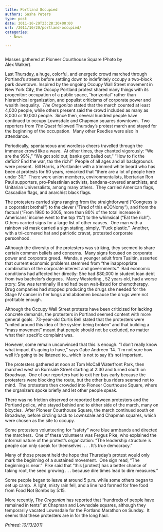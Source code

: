 ```yaml
---
title: Portland Occupied
authors: Sasha Peters
type: post
date: 2011-10-20T23:28:20+00:00
url: /2011/10/20/portland-occupied/
categories:
  - News

---
```

<div id="attachment_911" style="width: 410px" class="wp-caption alignright">
  <a href="https://i1.wp.com/www.reedquest.org/wp-content/uploads/2011/10/occupy-pdx-1.jpg"><img class="size-full wp-image-911" title="occupy pdx 1" src="https://i1.wp.com/www.reedquest.org/wp-content/uploads/2011/10/occupy-pdx-1.jpg?resize=400%2C300" alt="" data-recalc-dims="1" /></a>
  
  <p class="wp-caption-text">
    Masses gathered at Pioneer Courthouse Square (Photo by Alex Walker).
  </p>
</div>

Last Thursday, a huge, colorful, and energetic crowd marched through Portland’s streets before settling down to indefinitely occupy a two-block park downtown. Inspired by the ongoing Occupy Wall Street movement in New York City, the Occupy Portland protest shared many things with its progenitor: occupation of a public space, “horizontal” rather than hierarchical organization, and populist criticisms of corporate power and wealth inequality.  _The Oregonian_ stated that the march counted at least 4,000 people, while others present said the crowd included as many as 8,000 or 10,000 people.  Since then, several hundred people have continued to occupy Lownsdale and Chapman squares downtown.  Two reporters from _The Quest_ followed Thursday’s protest march and stayed for the beginning of the occupation.  Many other Reedies were also in attendance.

Periodically, spontaneous and wordless cheers travelled through the immense crowd like a wave.  At other times, they chanted vigorously: “We are the 99%,” “We got sold out; banks got bailed out,” “How to fix the deficit? End the war, tax the rich!”  People of all ages and all backgrounds were present.  Bill Harris, a Portlander with a trimmed white beard who has been at protests for 50 years, remarked that “there are a lot of people here under 30.”  There were union members, environmentalists, libertarian Ron Paul supporters, pro-Palestinian activists, bandana-covered anarchists, and Unitarian Universalists, among many others.  They carried American flags, Cascadian flags, and anarchist black flags.

The protesters carried signs ranging from the straightforward (“Congress is a coporatist brothel”) to the clever (“Tired of this eCONomy”), and from the factual (“From 1980 to 2005, more than 80% of the total increase in Americans&#8217; income went to the top 1%&#8221;) to the whimsical (“Eat the rich”).  Others carried signs for a large list of other causes.  One man with a rainbow ski mask carried a sign stating, simply, “Fuck plastic.”  Another, with a tri-cornered hat and patriotic cravat, protested corporate personhood.

Although the diversity of the protesters was striking, they seemed to share certain common beliefs and concerns.  Many signs focused on corporate power and corporate greed.  Wanda, a younger adult from Tualitin, asserted that current economic problems stemmed from “the inappropriate combination of the corporate interest and governments.”  Bad economic conditions had affected her directly: She had $80,000 in student loan debt from two bachelor’s degrees.  Marcy Westerling , 52 years old, had a worse story: She was terminally ill and had been wait-listed for chemotherapy.  Drug companies had stopped producing the drugs she needed for the Stage IV cancer in her lungs and abdomen because the drugs were not profitable enough.

Although the Occupy Wall Street protests have been criticized for lacking concrete demands, the protesters in Portland seemed content with more general goals.  73-year-old Curtis Bell stated that the protesters were “united around this idea of the system being broken” and that building a “mass movement” meant that people should not be excluded, no matter what their specific complaint was.

However, some remain unconvinced that this is enough. “I don&#8217;t really know what impact it&#8217;s going to have,” says Gabe Andreen ‘14. “I&#8217;m not sure how well it&#8217;s going to be listened to&#8230;which is not to say it&#8217;s not important.

The protesters gathered at noon at Tom McCall Waterfront Park, then marched west on Burnside Street starting at 2:30 and turned south on Broadway.  One of our reporters had to exit her bus early because the protesters were blocking the route, but the other bus riders seemed not to mind.  The protesters then crowded into Pioneer Courthouse Square, where the organizers spoke briefly and let other people speak.

There was no friction observed or reported between protesters and the Portland police, who stayed behind and to either side of the march, many on bicycles.  After Pioneer Courthouse Square, the march continued south on Broadway, before circling back to Lownsdale and Chapman squares, which were chosen as the site to occupy.

Some protesters volunteering for “safety” wore blue armbands and directed the marchers.  One of these volunteers was Fergus Pike, who explained the informal nature of the protest’s organization: “The leadership structure is people can only speak for themselves. . . . It’s true democracy.”

Many of those present held the hope that Thursday’s protest would only mark the beginning of a sustained movement.  One sign read, “The beginning is near.”  Pike said that “this [protest] has a better chance of taking root, the seed growing . . . because dire times lead to dire measures.”

Some people began to leave at around 5 p.m. while some others began to set up camp.  A light, misty rain fell, and a line had formed for free food from Food Not Bombs by 5:15.

More recently, _The Oregonian_ has reported that “hundreds of people have remained in tents” at Chapman and Lownsdale squares, although they temporarily vacated Lownsdale for the Portland Marathon on Sunday.  It seems that these protesters are in for the long haul.

_Printed: 10/13/2011_

&nbsp;